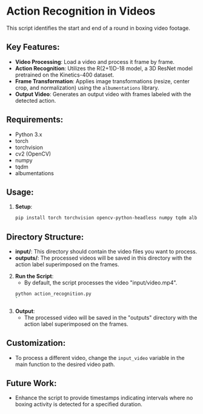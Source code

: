 # Action Recognition in Videos

This script identifies the start and end of a round in boxing video footage.

## Key Features:
- **Video Processing**: Load a video and process it frame by frame.
- **Action Recognition**: Utilizes the R(2+1)D-18 model, a 3D ResNet model pretrained on the Kinetics-400 dataset.
- **Frame Transformation**: Applies image transformations (resize, center crop, and normalization) using the `albumentations` library.
- **Output Video**: Generates an output video with frames labeled with the detected action.

## Requirements:
- Python 3.x
- torch
- torchvision
- cv2 (OpenCV)
- numpy
- tqdm
- albumentations

## Usage:

1. **Setup**:
    ```bash
    pip install torch torchvision opencv-python-headless numpy tqdm albumentations
    ```

## Directory Structure:
- **input/**: This directory should contain the video files you want to process.
- **outputs/**: The processed videos will be saved in this directory with the action label superimposed on the frames.

2. **Run the Script**:
    - By default, the script processes the video "input/video.mp4". 
    ```bash
    python action_recognition.py
    `

3. **Output**:
    - The processed video will be saved in the "outputs" directory with the action label superimposed on the frames.

## Customization:
- To process a different video, change the `input_video` variable in the main function to the desired video path.

## Future Work:
- Enhance the script to provide timestamps indicating intervals where no boxing activity is detected for a specified duration.
